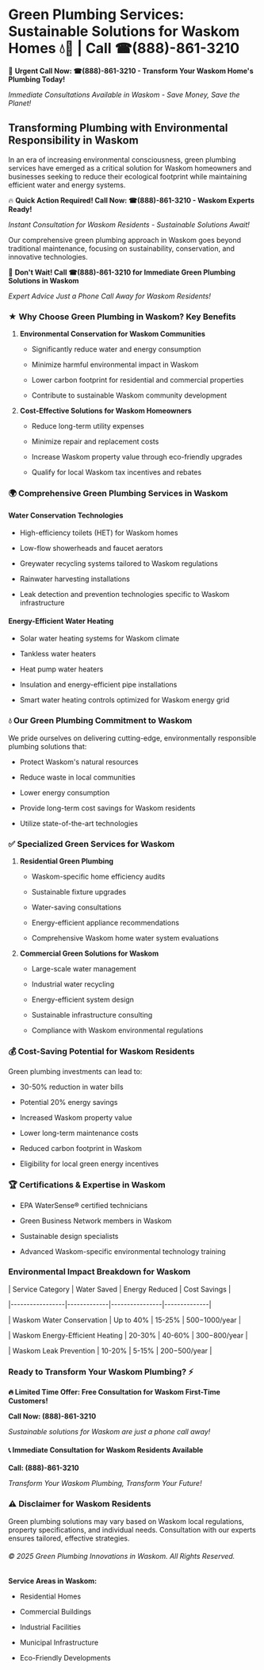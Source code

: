 # Green Plumbing Services: Sustainable Solutions for Waskom Homes 💧🌿 | Call ☎(888)-861-3210

🚨 **Urgent Call Now: ☎(888)-861-3210 - Transform Your Waskom Home's Plumbing Today!**
*Immediate Consultations Available in Waskom - Save Money, Save the Planet!*

## Transforming Plumbing with Environmental Responsibility in Waskom

In an era of increasing environmental consciousness, green plumbing services have emerged as a critical solution for Waskom homeowners and businesses seeking to reduce their ecological footprint while maintaining efficient water and energy systems. 

🔥 **Quick Action Required! Call Now: ☎(888)-861-3210 - Waskom Experts Ready!**
*Instant Consultation for Waskom Residents - Sustainable Solutions Await!*

Our comprehensive green plumbing approach in Waskom goes beyond traditional maintenance, focusing on sustainability, conservation, and innovative technologies.

🚨 **Don't Wait! Call ☎(888)-861-3210 for Immediate Green Plumbing Solutions in Waskom**
*Expert Advice Just a Phone Call Away for Waskom Residents!*

### ★ Why Choose Green Plumbing in Waskom? Key Benefits

1. **Environmental Conservation for Waskom Communities** 
   - Significantly reduce water and energy consumption
   - Minimize harmful environmental impact in Waskom
   - Lower carbon footprint for residential and commercial properties
   - Contribute to sustainable Waskom community development

2. **Cost-Effective Solutions for Waskom Homeowners** 
   - Reduce long-term utility expenses
   - Minimize repair and replacement costs
   - Increase Waskom property value through eco-friendly upgrades
   - Qualify for local Waskom tax incentives and rebates

### 🌍 Comprehensive Green Plumbing Services in Waskom

#### Water Conservation Technologies
- High-efficiency toilets (HET) for Waskom homes
- Low-flow showerheads and faucet aerators
- Greywater recycling systems tailored to Waskom regulations
- Rainwater harvesting installations
- Leak detection and prevention technologies specific to Waskom infrastructure

#### Energy-Efficient Water Heating
- Solar water heating systems for Waskom climate
- Tankless water heaters
- Heat pump water heaters
- Insulation and energy-efficient pipe installations
- Smart water heating controls optimized for Waskom energy grid

### 💧 Our Green Plumbing Commitment to Waskom

We pride ourselves on delivering cutting-edge, environmentally responsible plumbing solutions that:
- Protect Waskom's natural resources
- Reduce waste in local communities
- Lower energy consumption
- Provide long-term cost savings for Waskom residents
- Utilize state-of-the-art technologies

### ✅ Specialized Green Services for Waskom

1. **Residential Green Plumbing**
   - Waskom-specific home efficiency audits
   - Sustainable fixture upgrades
   - Water-saving consultations
   - Energy-efficient appliance recommendations
   - Comprehensive Waskom home water system evaluations

2. **Commercial Green Solutions for Waskom**
   - Large-scale water management
   - Industrial water recycling
   - Energy-efficient system design
   - Sustainable infrastructure consulting
   - Compliance with Waskom environmental regulations

### 💰 Cost-Saving Potential for Waskom Residents

Green plumbing investments can lead to:
- 30-50% reduction in water bills
- Potential 20% energy savings
- Increased Waskom property value
- Lower long-term maintenance costs
- Reduced carbon footprint in Waskom
- Eligibility for local green energy incentives

### 🏆 Certifications & Expertise in Waskom

- EPA WaterSense® certified technicians
- Green Business Network members in Waskom
- Sustainable design specialists
- Advanced Waskom-specific environmental technology training

### Environmental Impact Breakdown for Waskom

| Service Category | Water Saved | Energy Reduced | Cost Savings |
|-----------------|-------------|----------------|--------------|
| Waskom Water Conservation | Up to 40% | 15-25% | $500-$1000/year |
| Waskom Energy-Efficient Heating | 20-30% | 40-60% | $300-$800/year |
| Waskom Leak Prevention | 10-20% | 5-15% | $200-$500/year |

### Ready to Transform Your Waskom Plumbing? ⚡

**🔥 Limited Time Offer: Free Consultation for Waskom First-Time Customers!**

**Call Now: (888)-861-3210**
*Sustainable solutions for Waskom are just a phone call away!*

#### 📞 Immediate Consultation for Waskom Residents Available

**Call: (888)-861-3210**
*Transform Your Waskom Plumbing, Transform Your Future!*

### ⚠️ Disclaimer for Waskom Residents

Green plumbing solutions may vary based on Waskom local regulations, property specifications, and individual needs. Consultation with our experts ensures tailored, effective strategies.

###### © 2025 Green Plumbing Innovations in Waskom. All Rights Reserved.

**Service Areas in Waskom:** 
- Residential Homes
- Commercial Buildings
- Industrial Facilities
- Municipal Infrastructure
- Eco-Friendly Developments